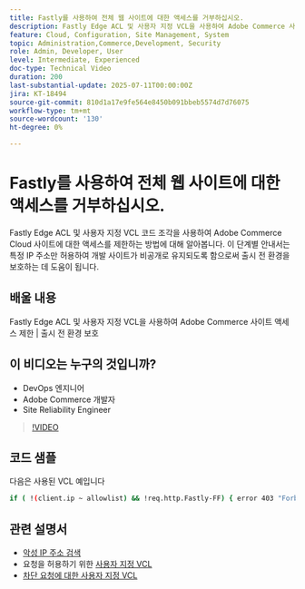 ```yaml
---
title: Fastly를 사용하여 전체 웹 사이트에 대한 액세스를 거부하십시오.
description: Fastly Edge ACL 및 사용자 지정 VCL을 사용하여 Adobe Commerce 사이트 액세스 제한
feature: Cloud, Configuration, Site Management, System
topic: Administration,Commerce,Development, Security
role: Admin, Developer, User
level: Intermediate, Experienced
doc-type: Technical Video
duration: 200
last-substantial-update: 2025-07-11T00:00:00Z
jira: KT-18494
source-git-commit: 810d1a17e9fe564e8450b091bbeb5574d7d76075
workflow-type: tm+mt
source-wordcount: '130'
ht-degree: 0%

---
```



# Fastly를 사용하여 전체 웹 사이트에 대한 액세스를 거부하십시오.

Fastly Edge ACL 및 사용자 지정 VCL 코드 조각을 사용하여 Adobe Commerce Cloud 사이트에 대한 액세스를 제한하는 방법에 대해 알아봅니다. 이 단계별 안내서는 특정 IP 주소만 허용하여 개발 사이트가 비공개로 유지되도록 함으로써 출시 전 환경을 보호하는 데 도움이 됩니다.

## 배울 내용

Fastly Edge ACL 및 사용자 지정 VCL을 사용하여 Adobe Commerce 사이트 액세스 제한 | 출시 전 환경 보호

## 이 비디오는 누구의 것입니까?

* DevOps 엔지니어
* Adobe Commerce 개발자
* Site Reliability Engineer

>[!VIDEO](https://video.tv.adobe.com/v/3464786/?learn=on&enablevpops&captions=kor)

## 코드 샘플

다음은 사용된 VCL 예입니다

```BASH
if ( !(client.ip ~ allowlist) && !req.http.Fastly-FF) { error 403 "Forbidden";}
```

## 관련 설명서

* [악성 IP 주소 검색](https://experienceleague.adobe.com/ko/docs/commerce-learn/tutorials/tools/new-relic/malicious-ip)
* 요청을 허용하기 위한 [사용자 지정 VCL](https://experienceleague.adobe.com/ko/docs/commerce-on-cloud/user-guide/cdn/custom-vcl-snippets/fastly-vcl-allowlist)
* [차단 요청에 대한 사용자 지정 VCL](https://experienceleague.adobe.com/ko/docs/commerce-on-cloud/user-guide/cdn/custom-vcl-snippets/fastly-vcl-blocking)
